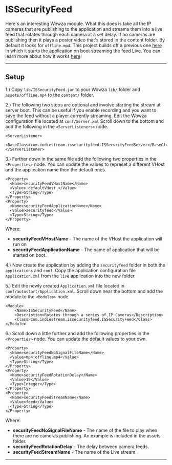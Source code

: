 # ISSecurityFeed

Here's an interesting Wowza module. What this does is take all the IP cameras that are publishing to the application and streams them into a live feed that rotates through each camera at a set delay. If no cameras are publishing then it plays a poster video that's stored in the content folder. By default it looks for `offline.mp4`. This project builds off a previous one [here](http://www.indiestre.am/?p=7) in which it starts the application on boot streaming the feed Live. You can learn more about how it works [here](http://http://www.indiestre.am/?p=1).

---

## Setup

1.) Copy `lib/ISSecurityFeed.jar` to your Wowza `lib/` folder and `assets/offline.mp4` to the `content/` folder.

2.) The following two steps are optional and involve starting the stream at server boot. This can be useful if you enable recording and you want to save the feed without a player currently streaming. Edit the Wowza configuration file located at ```conf/Server.xml``` Scroll down to the bottom and add the following in the ```<ServerListeners>``` node.

```
<ServerListener>
  <BaseClass>com.indiestream.issecurityfeed.ISSecurityFeedServer</BaseClass>
</ServerListener>
```

3.) Further down in the same file add the following two properties in the ```<Properties>``` node. You can update the values to represet a different VHost and the application name then the default ones.

```
<Property>
  <Name>securityFeedVHostName</Name>
  <Value>_defaultVHost_</Value>
  <Type>String</Type>
</Property>
<Property>
  <Name>securityFeedApplicationName</Name>
  <Value>securityfeed</Value>
  <Type>String</Type>
</Property>
```

Where:
* **securityFeedVHostName** - The name of the VHost the application will run on
* **securityFeedApplicationName** - The name of application that will be started on boot.


4.) Now create the application by adding the ```securityfeed``` folder in both the ```applications``` and ```conf```. Copy the application configuration file ```Application.xml``` from the ```live``` application into the new folder.

5.) Edit the newly created ```Application.xml``` file located in ```conf/autostart/Application.xml```. Scroll down near the bottom and add the module to the ```<Modules>``` node.

```
<Module>
	<Name>ISSecurityFeed</Name>
	<Description>Rotates through a series of IP Cameras</Description>
	<Class>com.indiestream.issecurityfeed.ISSecurityFeed</Class>
</Module>
```

6.) Scroll down a little further and add the following properties in the ```<Properties>``` node. You can update the default values to your own.

```
<Property>
  <Name>securityFeedNoSignalFileName</Name>
  <Value>mp4:offline.mp4</Value>
  <Type>String</Type>
</Property>
<Property>
  <Name>securityFeedRotationDelay</Name>
  <Value>15</Value>
  <Type>Integer</Type>
</Property>
<Property>
  <Name>securityFeedStreamName</Name>
  <Value>feed</Value>
  <Type>String</Type>
</Property>
```

Where:
* **securityFeedNoSignalFileName** - The name of the file to play when there are no cameras publishing. An example is included in the assets folder.
* **securityFeedRotationDelay** - The delay between camera feeds.
* **securityFeedStreamName** - The name of the Live stream.


---
